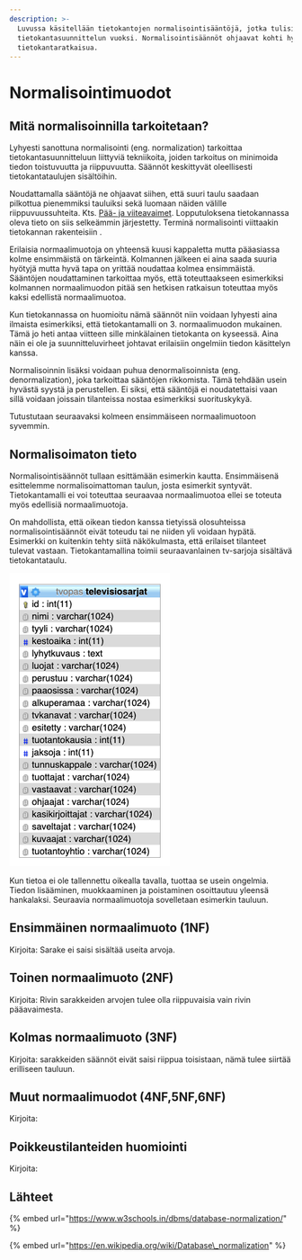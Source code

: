 ```yaml
---
description: >-
  Luvussa käsitellään tietokantojen normalisointisääntöjä, jotka tulisi tuntea
  tietokantasuunnittelun vuoksi. Normalisointisäännöt ohjaavat kohti hyvää
  tietokantaratkaisua.
---
```


# Normalisointimuodot

## Mitä normalisoinnilla tarkoitetaan?

Lyhyesti sanottuna normalisointi \(eng. normalization\) tarkoittaa tietokantasuunnitteluun liittyviä tekniikoita, joiden tarkoitus on minimoida tiedon toistuvuutta ja riippuvuutta. Säännöt keskittyvät oleellisesti tietokantataulujen sisältöihin.

Noudattamalla sääntöjä ne ohjaavat siihen, että suuri taulu saadaan pilkottua pienemmiksi tauluiksi sekä luomaan näiden välille riippuvuussuhteita. Kts. [Pää- ja viiteavaimet](paeae-ja-viiteavaimet.md). Lopputuloksena tietokannassa oleva tieto on siis selkeämmin järjestetty. Terminä normalisointi viittaakin tietokannan rakenteisiin . 

Erilaisia normaalimuotoja on yhteensä kuusi kappaletta mutta pääasiassa kolme ensimmäistä on tärkeintä. Kolmannen jälkeen ei aina saada suuria hyötyjä mutta hyvä tapa on yrittää noudattaa kolmea ensimmäistä. Sääntöjen noudattaminen tarkoittaa myös, että toteuttaakseen esimerkiksi kolmannen normaalimuodon pitää sen hetkisen ratkaisun toteuttaa myös kaksi edellistä normaalimuotoa.

Kun tietokannassa on huomioitu nämä säännöt niin voidaan lyhyesti aina ilmaista esimerkiksi, että tietokantamalli on 3. normaalimuodon mukainen. Tämä jo heti antaa viitteen sille minkälainen tietokanta on kyseessä. Aina näin ei ole ja suunnitteluvirheet johtavat erilaisiin ongelmiin tiedon käsittelyn kanssa.

Normalisoinnin lisäksi voidaan puhua denormalisoinnista \(eng. denormalization\), joka tarkoittaa sääntöjen rikkomista. Tämä tehdään usein hyvästä syystä ja perustellen. Ei siksi, että sääntöjä ei noudatettaisi vaan sillä voidaan joissain tilanteissa nostaa esimerkiksi suorituskykyä.

Tutustutaan seuraavaksi kolmeen ensimmäiseen normaalimuotoon syvemmin.

## Normalisoimaton tieto

Normalisointisäännöt tullaan esittämään esimerkin kautta. Ensimmäisenä esittelemme  normalisoimattoman taulun, josta esimerkit syntyvät. Tietokantamalli ei voi toteuttaa seuraavaa normaalimuotoa ellei se toteuta myös edellisiä normaalimuotoja.

On mahdollista, että oikean tiedon kanssa tietyissä olosuhteissa normalisointisäännöt eivät toteudu tai ne niiden yli voidaan hypätä. Esimerkki on kuitenkin tehty siitä näkökulmasta, että erilaiset tilanteet tulevat vastaan. Tietokantamallina toimii seuraavanlainen tv-sarjoja sisältävä tietokantataulu.

![Normalisoimaton tietokantataulu](../.gitbook/assets/screenshot-2019-09-17-at-17.09.02.png)

Kun tietoa ei ole tallennettu oikealla tavalla, tuottaa se usein ongelmia. Tiedon lisääminen, muokkaaminen ja poistaminen osoittautuu yleensä hankalaksi. Seuraavia normaalimuotoja sovelletaan esimerkin tauluun.

## Ensimmäinen normaalimuoto \(1NF\)

Kirjoita: Sarake ei saisi sisältää useita arvoja.

## Toinen normaalimuoto \(2NF\)

Kirjoita: Rivin sarakkeiden arvojen tulee olla riippuvaisia vain rivin pääavaimesta.

## Kolmas normaalimuoto \(3NF\)

Kirjoita: sarakkeiden säännöt eivät saisi riippua toisistaan, nämä tulee siirtää erilliseen tauluun.

## Muut normaalimuodot \(4NF,5NF,6NF\)

Kirjoita:

## Poikkeustilanteiden huomiointi

Kirjoita:



## Lähteet

{% embed url="https://www.w3schools.in/dbms/database-normalization/" %}

{% embed url="https://en.wikipedia.org/wiki/Database\_normalization" %}




